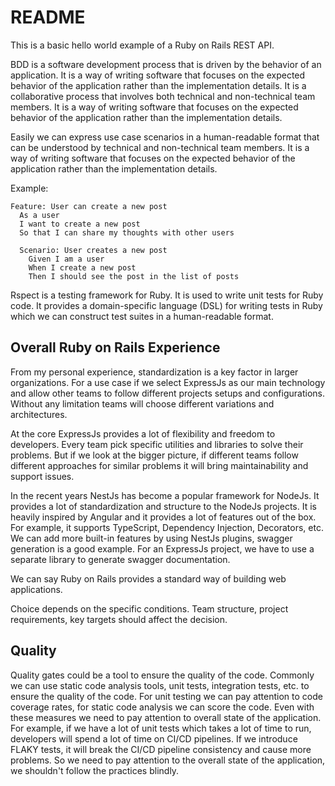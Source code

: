 # README

This is a basic hello world example of a Ruby on Rails REST API.

BDD is a software development process that is driven by the behavior of an application. It is a way of writing software that focuses on the expected behavior of the application rather than the implementation details. It is a collaborative process that involves both technical and non-technical team members. It is a way of writing software that focuses on the expected behavior of the application rather than the implementation details.

Easily we can express use case scenarios in a human-readable format that can be understood by technical and non-technical team members. It is a way of writing software that focuses on the expected behavior of the application rather than the implementation details.

Example:

```gherkin
Feature: User can create a new post
  As a user
  I want to create a new post
  So that I can share my thoughts with other users

  Scenario: User creates a new post
    Given I am a user
    When I create a new post
    Then I should see the post in the list of posts
```

Rspect is a testing framework for Ruby. It is used to write unit tests for Ruby code. It provides a domain-specific language (DSL) for writing tests in Ruby which we can construct test suites in a human-readable format.

## Overall Ruby on Rails Experience

From my personal experience, standardization is a key factor in larger organizations. For a use case if we select ExpressJs as our main technology and allow other teams to follow different projects setups and configurations. Without any limitation teams will choose different variations and architectures.

At the core ExpressJs provides a lot of flexibility and freedom to developers. Every team pick specific utilities and libraries to solve their problems. But if we look at the bigger picture, if different teams follow different approaches for similar problems it will bring maintainability and support issues.

In the recent years NestJs has become a popular framework for NodeJs. It provides a lot of standardization and structure to the NodeJs projects. It is heavily inspired by Angular and it provides a lot of features out of the box. For example, it supports TypeScript, Dependency Injection, Decorators, etc. We can add more built-in features by using NestJs plugins, swagger generation is a good example. For an ExpressJs project, we have to use a separate library to generate swagger documentation.

We can say Ruby on Rails provides a standard way of building web applications.

Choice depends on the specific conditions. Team structure, project requirements, key targets should affect the decision.

## Quality

Quality gates could be a tool to ensure the quality of the code. Commonly we can use static code analysis tools, unit tests, integration tests, etc. to ensure the quality of the code. For unit testing we can pay attention to code coverage rates, for static code analysis we can score the code. Even with these measures we need to pay attention to overall state of the application. For example, if we have a lot of unit tests which takes a lot of time to run, developers will spend a lot of time on CI/CD pipelines. If we introduce FLAKY tests, it will break the CI/CD pipeline consistency and cause more problems. So we need to pay attention to the overall state of the application, we shouldn't follow the practices blindly.

